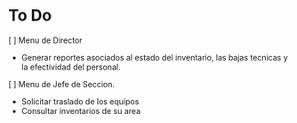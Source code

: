 # To Do

[ ] Menu de Director

- Generar reportes asociados al estado del inventario, las bajas tecnicas y la efectividad del personal.

[ ] Menu de Jefe de Seccion.

- Solicitar traslado de los equipos
- Consultar inventarios de su area
